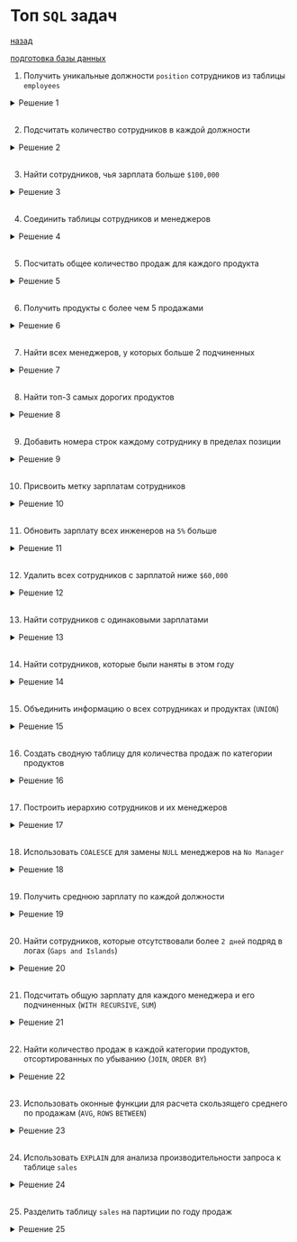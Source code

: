 # Топ `SQL` задач


[назад](../README.md)

[подготовка базы данных](./prep/mysql_initial_prep.md)


1. Получить уникальные должности `position` сотрудников из таблицы `employees`
<details>
 <summary>Решение 1</summary> 
 </br>

    SELECT DISTINCT position FROM employees;

</details>
<br>

2. Подсчитать количество сотрудников в каждой должности
<details>
<summary>Решение 2</summary> 
</br>

    SELECT position, COUNT(*) AS num_employees
    FROM employees
    GROUP BY position;

</details>
<br>

3. Найти сотрудников, чья зарплата больше `$100,000`
<details>
<summary>Решение 3</summary> 
</br>

    SELECT name, salary
    FROM employees
    WHERE salary > 100000;
</details>
<br>

4. Соединить таблицы сотрудников и менеджеров
<details>
<summary>Решение 4</summary> 
</br>

    SELECT e.name AS employee_name, m.name AS manager_name
    FROM employees e
    LEFT JOIN employees m ON e.manager_id = m.id;

</details>
<br>

5. Посчитать общее количество продаж для каждого продукта
<details>
<summary>Решение 5</summary> 
</br>

    SELECT p.product_name, SUM(s.quantity) AS total_sales
    FROM products p
    JOIN sales s ON p.id = s.product_id
    GROUP BY p.product_name;

</details>
<br>


6. Получить продукты с более чем 5 продажами 
<details>
<summary>Решение 6</summary> 
</br>

    SELECT product_name, SUM(quantity) AS total_quantity
    FROM products p
    JOIN sales s ON p.id = s.product_id
    GROUP BY product_name
    HAVING SUM(quantity) > 5;

</details>
<br>

7. Найти всех менеджеров, у которых больше 2 подчиненных
<details>
<summary>Решение 7</summary> 
</br>

    SELECT m.name AS manager_name, COUNT(e.id) AS num_subordinates
    FROM employees e
    JOIN employees m ON e.manager_id = m.id
    GROUP BY m.name
    HAVING COUNT(e.id) > 2;

</details>
<br>

8. Найти топ-3 самых дорогих продуктов
<details>
<summary>Решение 8</summary> 
</br>

    SELECT product_name, price
    FROM products
    ORDER BY price DESC
    LIMIT 3;

</details>
<br>

9. Добавить номера строк каждому сотруднику в пределах позиции
<details>
<summary>Решение 9</summary> 
</br>

    SELECT name, position, 
    ROW_NUMBER() OVER (PARTITION BY position ORDER BY salary DESC) AS row_num
    FROM employees;

</details>
<br>

10. Присвоить метку зарплатам сотрудников
<details>
<summary>Решение 10</summary> 
</br>

    SELECT name, salary,
        CASE 
            WHEN salary > 100000 THEN 'High Salary'
            WHEN salary BETWEEN 60000 AND 100000 THEN 'Average Salary'
            ELSE 'Low Salary'
        END AS salary_category
    FROM employees;

</details>
<br>

11. Обновить зарплату всех инженеров на `5%` больше
<details>
<summary>Решение 11</summary> 
</br>
    UPDATE employees
    SET salary = salary * 1.05
    WHERE position = 'Engineer';

</details>
<br>

12. Удалить всех сотрудников с зарплатой ниже `$60,000` 
<details>
<summary>Решение 12</summary> 
</br>

    DELETE FROM employees
    WHERE salary < 60000;

</details>
<br>

13. Найти сотрудников с одинаковыми зарплатами
<details>
<summary>Решение 13</summary> 
</br>

    SELECT salary, COUNT(*) AS num_employees
    FROM employees
    GROUP BY salary
    HAVING COUNT(*) > 1;

</details>
<br>

14. Найти сотрудников, которые были наняты в этом году
<details>
<summary>Решение 14</summary> 
</br>

    SELECT name, hire_date
    FROM employees
    WHERE YEAR(hire_date) = YEAR(CURDATE());

</details>
<br>

15. Объединить информацию о всех сотрудниках и продуктах (`UNION`)
<details>
<summary>Решение 15</summary> 
</br>

    SELECT name AS entity_name, 'Employee' AS entity_type FROM employees
    UNION
    SELECT product_name AS entity_name, 'Product' AS entity_type FROM products;

</details>
<br>

16. Создать сводную таблицу для количества продаж по категории продуктов
<details>
<summary>Решение 16</summary> 
</br>

    SELECT category,
        SUM(CASE WHEN s.sale_date BETWEEN '2023-01-01' AND '2023-06-30' THEN s.quantity ELSE 0 END) AS sales_first_half,
        SUM(CASE WHEN s.sale_date BETWEEN '2023-07-01' AND '2023-12-31' THEN s.quantity ELSE 0 END) AS sales_second_half
    FROM products p
    LEFT JOIN sales s ON p.id = s.product_id
    GROUP BY category;

</details>
<br>

17. Построить иерархию сотрудников и их менеджеров 
<details>
<summary>Решение 17</summary> 
</br>

    WITH RECURSIVE hierarchy AS (
        SELECT id, name, manager_id
        FROM employees
        WHERE manager_id IS NULL
        UNION ALL
        SELECT e.id, e.name, e.manager_id
        FROM employees e
        JOIN hierarchy h ON e.manager_id = h.id
    )
    SELECT * FROM hierarchy;

</details>
<br>

18. Использовать `COALESCE` для замены `NULL` менеджеров на `No Manager`

<details>
<summary>Решение 18</summary> 
</br>

    SELECT name, COALESCE((SELECT name FROM employees WHERE id = manager_id), 'No Manager') AS manager_name
    FROM employees;

</details>
<br>

19. Получить среднюю зарплату по каждой должности
<details>
<summary>Решение 19</summary> 
</br>

    SELECT position, AVG(salary) AS avg_salary
    FROM employees
    GROUP BY position;

</details>
<br>

20. Найти сотрудников, которые отсутствовали более `2 дней` подряд в логах (`Gaps and Islands`)
<details>
<summary>Решение 20</summary> 
</br>

    SELECT user_id, MIN(login_date) AS start_date, MAX(login_date) AS end_date
    FROM (
        SELECT user_id, login_date,
            ROW_NUMBER() OVER (PARTITION BY user_id ORDER BY login_date) -
            DENSE_RANK() OVER (ORDER BY login_date) AS group_id
        FROM logins
    ) t
    GROUP BY user_id, group_id
    HAVING DATEDIFF(MAX(login_date), MIN(login_date)) > 2;

</details>
<br>

21. Подсчитать общую зарплату для каждого менеджера и его подчиненных (`WITH RECURSIVE`, `SUM`)
<details>
<summary>Решение 21</summary> 
</br>

    WITH RECURSIVE salary_hierarchy AS (
        SELECT id, name, salary, manager_id
        FROM employees
        WHERE manager_id IS NULL
        UNION ALL
        SELECT e.id, e.name, e.salary, e.manager_id
        FROM employees e
        JOIN salary_hierarchy h ON e.manager_id = h.id
    )
    SELECT manager_id, SUM(salary) AS total_salary
    FROM salary_hierarchy
    GROUP BY manager_id;

</details>
<br>

22. Найти количество продаж в каждой категории продуктов, отсортированных по убыванию (`JOIN`, `ORDER BY`)

<details>
<summary>Решение 22</summary> 
</br>

    SELECT category, COUNT(s.id) AS sales_count
    FROM products p
    JOIN sales s ON p.id = s.product_id
    GROUP BY category
    ORDER BY sales_count DESC;

</details>
<br>

23. Использовать оконные функции для расчета скользящего среднего по продажам (`AVG`, `ROWS` `BETWEEN`)

<details>
<summary>Решение 23</summary> 
</br>

    SELECT sale_date, quantity,
        AVG(quantity) OVER (ORDER BY sale_date ROWS BETWEEN 2 PRECEDING AND CURRENT ROW) AS moving_avg
    FROM sales;

</details>
<br>

24. Использовать `EXPLAIN` для анализа производительности запроса к таблице `sales`

<details>
<summary>Решение 24</summary> 
</br>

    EXPLAIN SELECT * FROM sales WHERE sale_date BETWEEN '2023-01-01' AND '2023-12-31';

</details>
<br>

25. Разделить таблицу `sales` на партиции по году продаж

<details>
<summary>Решение 25</summary> 
</br>

    CREATE TABLE sales_2022 PARTITION OF sales
    FOR VALUES FROM ('2022-01-01') TO ('2022-12-31');

    CREATE TABLE sales_2023 PARTITION OF sales
    FOR VALUES FROM ('2023-01-01') TO ('2023-12-31');

</details>
<br>
